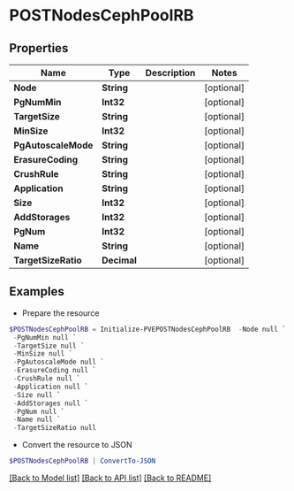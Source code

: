 # POSTNodesCephPoolRB
## Properties

Name | Type | Description | Notes
------------ | ------------- | ------------- | -------------
**Node** | **String** |  | [optional] 
**PgNumMin** | **Int32** |  | [optional] 
**TargetSize** | **String** |  | [optional] 
**MinSize** | **Int32** |  | [optional] 
**PgAutoscaleMode** | **String** |  | [optional] 
**ErasureCoding** | **String** |  | [optional] 
**CrushRule** | **String** |  | [optional] 
**Application** | **String** |  | [optional] 
**Size** | **Int32** |  | [optional] 
**AddStorages** | **Int32** |  | [optional] 
**PgNum** | **Int32** |  | [optional] 
**Name** | **String** |  | [optional] 
**TargetSizeRatio** | **Decimal** |  | [optional] 

## Examples

- Prepare the resource
```powershell
$POSTNodesCephPoolRB = Initialize-PVEPOSTNodesCephPoolRB  -Node null `
 -PgNumMin null `
 -TargetSize null `
 -MinSize null `
 -PgAutoscaleMode null `
 -ErasureCoding null `
 -CrushRule null `
 -Application null `
 -Size null `
 -AddStorages null `
 -PgNum null `
 -Name null `
 -TargetSizeRatio null
```

- Convert the resource to JSON
```powershell
$POSTNodesCephPoolRB | ConvertTo-JSON
```

[[Back to Model list]](../README.md#documentation-for-models) [[Back to API list]](../README.md#documentation-for-api-endpoints) [[Back to README]](../README.md)

